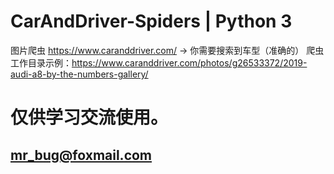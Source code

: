 # CarAndDriver-Spiders | Python 3
图片爬虫 https://www.caranddriver.com/  →  你需要搜索到车型（准确的）  爬虫工作目录示例：https://www.caranddriver.com/photos/g26533372/2019-audi-a8-by-the-numbers-gallery/
# 仅供学习交流使用。
## mr_bug@foxmail.com
